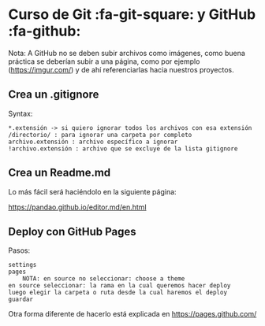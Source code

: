 

# Curso de Git :fa-git-square: y GitHub  :fa-github:

Nota: A GitHub no se deben subir archivos como imágenes, como buena práctica se deberían subir a una página, como por ejemplo (https://imgur.com/) y de ahí referenciarlas hacia nuestros proyectos.

## Crea un .gitignore

Syntax:

    *.extensión -> si quiero ignorar todos los archivos con esa extensión
    /directorio/ : para ignorar una carpeta por completo
    archivo.extensión : archivo específico a ignorar
    !archivo.extensión : archivo que se excluye de la lista gitignore

## Crea un Readme.md

Lo más fácil será haciéndolo en la siguiente página:

https://pandao.github.io/editor.md/en.html

## Deploy con GitHub Pages

Pasos:

    settings
    pages
        NOTA: en source no seleccionar: choose a theme
    en source seleccionar: la rama en la cual queremos hacer deploy
    luego elegir la carpeta o ruta desde la cual haremos el deploy
    guardar

Otra forma diferente de hacerlo está explicada en https://pages.github.com/